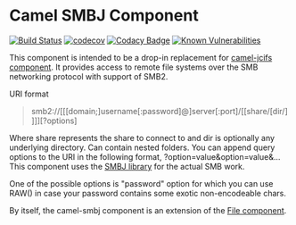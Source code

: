 Camel SMBJ Component
=========================

[![Build Status](https://travis-ci.org/jborza/camel-smbj.svg?branch=master)](https://travis-ci.org/jborza/camel-smbj) 
[![codecov](https://codecov.io/gh/jborza/camel-smbj/branch/master/graph/badge.svg)](https://codecov.io/gh/jborza/camel-smbj)
[![Codacy Badge](https://api.codacy.com/project/badge/Grade/ea681a23c98d4b1db9d8322393eabb17)](https://www.codacy.com/app/jborza/camel-smbj?utm_source=github.com&amp;utm_medium=referral&amp;utm_content=jborza/camel-smbj&amp;utm_campaign=Badge_Grade)
[![Known Vulnerabilities](https://snyk.io/test/github/jborza/camel-smbj/badge.svg?targetFile=pom.xml)](https://snyk.io/test/github/jborza/camel-smbj?targetFile=pom.xml)

This component is intended to be a drop-in replacement for [camel-jcifs component](http://camel.apache.org/jcifs.html).
It provides access to remote file systems over the SMB networking protocol with support of SMB2.

URI format

>   smb2://[[[domain;]username[:password]@]server[:port]/[[share/[dir/]]]][?options]

Where share represents the share to connect to and dir is optionally any underlying directory. Can contain nested folders.
You can append query options to the URI in the following format, ?option=value&option=value&...
This component uses the [SMBJ library](https://github.com/hierynomus/smbj) for the actual SMB work.

One of the possible options is  "password" option for which you can use RAW() in case your password contains some exotic
non-encodeable chars. 


By itself, the camel-smbj component is an extension of the [File component](http://camel.apache.org/file2.html).

